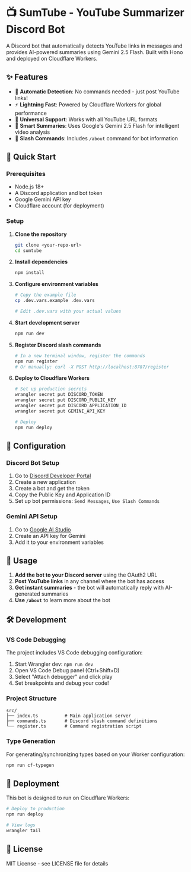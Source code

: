 # 📺 SumTube - YouTube Summarizer Discord Bot

A Discord bot that automatically detects YouTube links in messages and provides AI-powered summaries using Gemini 2.5 Flash. Built with Hono and deployed on Cloudflare Workers.

## ✨ Features

- 🤖 **Automatic Detection**: No commands needed - just post YouTube links!
- ⚡ **Lightning Fast**: Powered by Cloudflare Workers for global performance
- 🔗 **Universal Support**: Works with all YouTube URL formats
- 🎯 **Smart Summaries**: Uses Google's Gemini 2.5 Flash for intelligent video analysis
- 💬 **Slash Commands**: Includes `/about` command for bot information

## 🚀 Quick Start

### Prerequisites

- Node.js 18+ 
- A Discord application and bot token
- Google Gemini API key
- Cloudflare account (for deployment)

### Setup

1. **Clone the repository**
   ```bash
   git clone <your-repo-url>
   cd sumtube
   ```

2. **Install dependencies**
   ```bash
   npm install
   ```

3. **Configure environment variables**
   ```bash
   # Copy the example file
   cp .dev.vars.example .dev.vars
   
   # Edit .dev.vars with your actual values
   ```

4. **Start development server**
   ```bash
   npm run dev
   ```

5. **Register Discord slash commands**
   ```bash
   # In a new terminal window, register the commands
   npm run register
   # Or manually: curl -X POST http://localhost:8787/register
   ```

6. **Deploy to Cloudflare Workers**
   ```bash
   # Set up production secrets
   wrangler secret put DISCORD_TOKEN
   wrangler secret put DISCORD_PUBLIC_KEY  
   wrangler secret put DISCORD_APPLICATION_ID
   wrangler secret put GEMINI_API_KEY
   
   # Deploy
   npm run deploy
   ```

## 🔧 Configuration

### Discord Bot Setup

1. Go to [Discord Developer Portal](https://discord.com/developers/applications)
2. Create a new application
3. Create a bot and get the token
4. Copy the Public Key and Application ID
5. Set up bot permissions: `Send Messages`, `Use Slash Commands`

### Gemini API Setup

1. Go to [Google AI Studio](https://makersuite.google.com/app/apikey)
2. Create an API key for Gemini
3. Add it to your environment variables

## 📖 Usage

1. **Add the bot to your Discord server** using the OAuth2 URL
2. **Post YouTube links** in any channel where the bot has access
3. **Get instant summaries** - the bot will automatically reply with AI-generated summaries
4. **Use `/about`** to learn more about the bot

## 🛠️ Development

### VS Code Debugging

The project includes VS Code debugging configuration:

1. Start Wrangler dev: `npm run dev`
2. Open VS Code Debug panel (Ctrl+Shift+D)
3. Select "Attach debugger" and click play
4. Set breakpoints and debug your code!

### Project Structure

```
src/
├── index.ts          # Main application server
├── commands.ts       # Discord slash command definitions  
└── register.ts       # Command registration script
```

### Type Generation

For generating/synchronizing types based on your Worker configuration:

```bash
npm run cf-typegen
```

## 🚀 Deployment

This bot is designed to run on Cloudflare Workers:

```bash
# Deploy to production
npm run deploy

# View logs
wrangler tail
```

## 📝 License

MIT License - see LICENSE file for details
